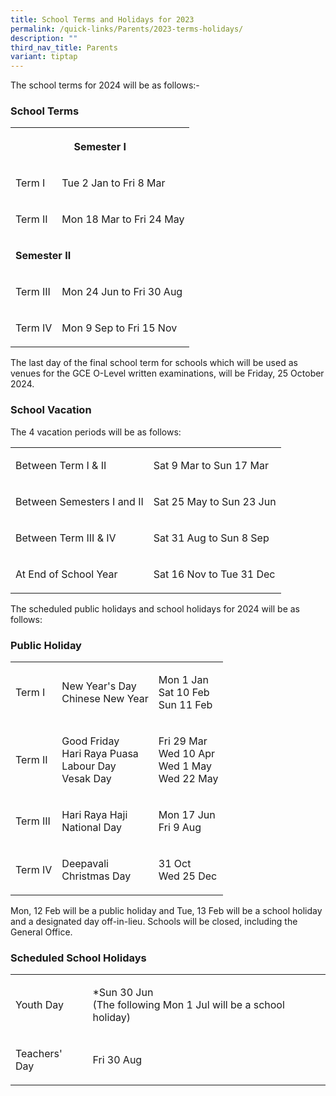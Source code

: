 ```yaml
---
title: School Terms and Holidays for 2023
permalink: /quick-links/Parents/2023-terms-holidays/
description: ""
third_nav_title: Parents
variant: tiptap
---
```

<p>The school terms for 2024 will be as follows:-</p><h3>School Terms</h3><table><tbody><tr><th rowspan="1" colspan="2"><p>Semester I</p></th></tr><tr><td rowspan="1" colspan="1"><p>Term I</p></td><td rowspan="1" colspan="1"><p>Tue 2 Jan to Fri 8 Mar</p></td></tr><tr><td rowspan="1" colspan="1"><p>Term II</p></td><td rowspan="1" colspan="1"><p>Mon 18 Mar to Fri 24 May</p></td></tr><tr><td rowspan="1" colspan="2"><p><strong>Semester II</strong></p></td></tr><tr><td rowspan="1" colspan="1"><p>Term III</p></td><td rowspan="1" colspan="1"><p>Mon 24 Jun to Fri 30 Aug</p></td></tr><tr><td rowspan="1" colspan="1"><p>Term IV</p></td><td rowspan="1" colspan="1"><p>Mon 9 Sep to Fri 15 Nov</p></td></tr></tbody></table><p>The last day of the final school term for schools which will be used as venues for the GCE O-Level written examinations, will be Friday, 25 October 2024.</p><h3>School Vacation</h3><p>The 4 vacation periods will be as follows:</p><table><tbody><tr><td rowspan="1" colspan="1"><p>Between Term I &amp; II</p></td><td rowspan="1" colspan="1"><p>Sat 9 Mar to Sun 17 Mar</p></td></tr><tr><td rowspan="1" colspan="1"><p>Between Semesters I and II</p></td><td rowspan="1" colspan="1"><p>Sat 25 May to Sun 23 Jun</p></td></tr><tr><td rowspan="1" colspan="1"><p>Between Term III &amp; IV</p></td><td rowspan="1" colspan="1"><p>Sat 31 Aug to Sun 8 Sep</p></td></tr><tr><td rowspan="1" colspan="1"><p>At End of School Year</p></td><td rowspan="1" colspan="1"><p>Sat 16 Nov to Tue 31 Dec</p></td></tr></tbody></table><p>The scheduled public holidays and school holidays for 2024 will be as follows:</p><h3>Public Holiday</h3><table><tbody><tr><td rowspan="1" colspan="1"><p>Term I</p></td><td rowspan="1" colspan="1"><p>New Year's Day <br>Chinese New Year</p></td><td rowspan="1" colspan="1"><p>Mon 1 Jan <br>Sat 10 Feb <br>Sun 11 Feb</p></td></tr><tr><td rowspan="1" colspan="1"><p>Term II</p></td><td rowspan="1" colspan="1"><p>Good Friday <br>Hari Raya Puasa <br>Labour Day <br>Vesak Day</p></td><td rowspan="1" colspan="1"><p>Fri 29 Mar<br>Wed 10 Apr <br>Wed 1 May <br>Wed 22 May</p></td></tr><tr><td rowspan="1" colspan="1"><p>Term III</p></td><td rowspan="1" colspan="1"><p>Hari Raya Haji <br>National Day</p></td><td rowspan="1" colspan="1"><p>Mon 17 Jun <br>Fri 9 Aug</p></td></tr><tr><td rowspan="1" colspan="1"><p>Term IV</p></td><td rowspan="1" colspan="1"><p>Deepavali <br>Christmas Day</p></td><td rowspan="1" colspan="1"><p>31 Oct <br>Wed 25 Dec</p></td></tr></tbody></table><p>Mon, 12 Feb will be a public holiday and Tue, 13 Feb will be a school holiday and a designated day off-in-lieu. Schools will be closed, including the General Office.</p><h3>Scheduled School Holidays</h3><table><tbody><tr><td rowspan="1" colspan="1"><p>Youth Day</p></td><td rowspan="1" colspan="1"><p>*Sun 30 Jun <br>(The following Mon 1 Jul will be a school holiday)</p></td></tr><tr><td rowspan="1" colspan="1"><p>Teachers' Day</p></td><td rowspan="1" colspan="1"><p>Fri 30 Aug</p></td></tr></tbody></table><p></p>